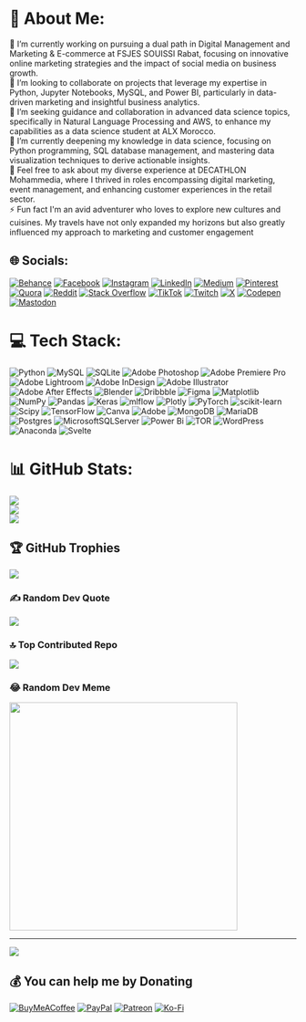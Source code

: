 # 💫 About Me:
🔭 I’m currently working on pursuing a dual path in Digital Management and Marketing & E-commerce at FSJES SOUISSI Rabat, focusing on innovative online marketing strategies and the impact of social media on business growth.<br>👯 I’m looking to collaborate on projects that leverage my expertise in Python, Jupyter Notebooks, MySQL, and Power BI, particularly in data-driven marketing and insightful business analytics.<br>🤝 I’m seeking guidance and collaboration in advanced data science topics, specifically in Natural Language Processing and AWS, to enhance my capabilities as a data science student at ALX Morocco.<br>🌱 I’m currently deepening my knowledge in data science, focusing on Python programming, SQL database management, and mastering data visualization techniques to derive actionable insights.<br>💬 Feel free to ask about my diverse experience at DECATHLON Mohammedia, where I thrived in roles encompassing digital marketing, event management, and enhancing customer experiences in the retail sector.<br>⚡ Fun fact I'm an avid adventurer who loves to explore new cultures and cuisines. My travels have not only expanded my horizons but also greatly influenced my approach to marketing and customer engagement


## 🌐 Socials:
[![Behance](https://img.shields.io/badge/Behance-1769ff?logo=behance&logoColor=white)](https://behance.net/ismailrhoulam) [![Facebook](https://img.shields.io/badge/Facebook-%231877F2.svg?logo=Facebook&logoColor=white)](https://facebook.com/ismail.rhoulam) [![Instagram](https://img.shields.io/badge/Instagram-%23E4405F.svg?logo=Instagram&logoColor=white)](https://instagram.com/ismail.rhoulam) [![LinkedIn](https://img.shields.io/badge/LinkedIn-%230077B5.svg?logo=linkedin&logoColor=white)](https://linkedin.com/in/ismail-rhoulam) [![Medium](https://img.shields.io/badge/Medium-12100E?logo=medium&logoColor=white)](https://medium.com/@@rhoulamismail) [![Pinterest](https://img.shields.io/badge/Pinterest-%23E60023.svg?logo=Pinterest&logoColor=white)](https://pinterest.com/rhoulamismail) [![Quora](https://img.shields.io/badge/Quora-%23B92B27.svg?logo=Quora&logoColor=white)](https://quora.com/profile/Ismail-Rhoulam-1) [![Reddit](https://img.shields.io/badge/Reddit-%23FF4500.svg?logo=Reddit&logoColor=white)](https://reddit.com/user/ismail-rhoulam) [![Stack Overflow](https://img.shields.io/badge/-Stackoverflow-FE7A16?logo=stack-overflow&logoColor=white)](https://stackoverflow.com/users/23345115) [![TikTok](https://img.shields.io/badge/TikTok-%23000000.svg?logo=TikTok&logoColor=white)](https://tiktok.com/@ismail_rhoulam) [![Twitch](https://img.shields.io/badge/Twitch-%239146FF.svg?logo=Twitch&logoColor=white)](https://twitch.tv/Ismail_Rhoulam) [![X](https://img.shields.io/badge/X-black.svg?logo=X&logoColor=white)](https://x.com/@rhoulam_ismail) [![Codepen](https://img.shields.io/badge/Codepen-000000?style=for-the-badge&logo=codepen&logoColor=white)](https://codepen.io/@ismail-rhoulam) [![Mastodon](https://img.shields.io/badge/-MASTODON-%232B90D9?style=for-the-badge&logo=mastodon&logoColor=white)](https://mastodon.social/@ismail_rhoulam) 

# 💻 Tech Stack:
![Python](https://img.shields.io/badge/python-3670A0?style=flat&logo=python&logoColor=ffdd54) ![MySQL](https://img.shields.io/badge/mysql-%2300000f.svg?style=flat&logo=mysql&logoColor=white) ![SQLite](https://img.shields.io/badge/sqlite-%2307405e.svg?style=flat&logo=sqlite&logoColor=white) ![Adobe Photoshop](https://img.shields.io/badge/adobe%20photoshop-%2331A8FF.svg?style=flat&logo=adobe%20photoshop&logoColor=white) ![Adobe Premiere Pro](https://img.shields.io/badge/Adobe%20Premiere%20Pro-9999FF.svg?style=flat&logo=Adobe%20Premiere%20Pro&logoColor=white) ![Adobe Lightroom](https://img.shields.io/badge/Adobe%20Lightroom-31A8FF.svg?style=flat&logo=Adobe%20Lightroom&logoColor=white) ![Adobe InDesign](https://img.shields.io/badge/Adobe%20InDesign-49021F?style=flat&logo=adobeindesign&logoColor=FF3366) ![Adobe Illustrator](https://img.shields.io/badge/adobe%20illustrator-%23FF9A00.svg?style=flat&logo=adobe%20illustrator&logoColor=white) ![Adobe After Effects](https://img.shields.io/badge/Adobe%20After%20Effects-9999FF.svg?style=flat&logo=Adobe%20After%20Effects&logoColor=white) ![Blender](https://img.shields.io/badge/blender-%23F5792A.svg?style=flat&logo=blender&logoColor=white) ![Dribbble](https://img.shields.io/badge/Dribbble-EA4C89?style=flat&logo=dribbble&logoColor=white) ![Figma](https://img.shields.io/badge/figma-%23F24E1E.svg?style=flat&logo=figma&logoColor=white) ![Matplotlib](https://img.shields.io/badge/Matplotlib-%23ffffff.svg?style=flat&logo=Matplotlib&logoColor=black) ![NumPy](https://img.shields.io/badge/numpy-%23013243.svg?style=flat&logo=numpy&logoColor=white) ![Pandas](https://img.shields.io/badge/pandas-%23150458.svg?style=flat&logo=pandas&logoColor=white) ![Keras](https://img.shields.io/badge/Keras-%23D00000.svg?style=flat&logo=Keras&logoColor=white) ![mlflow](https://img.shields.io/badge/mlflow-%23d9ead3.svg?style=flat&logo=numpy&logoColor=blue) ![Plotly](https://img.shields.io/badge/Plotly-%233F4F75.svg?style=flat&logo=plotly&logoColor=white) ![PyTorch](https://img.shields.io/badge/PyTorch-%23EE4C2C.svg?style=flat&logo=PyTorch&logoColor=white) ![scikit-learn](https://img.shields.io/badge/scikit--learn-%23F7931E.svg?style=flat&logo=scikit-learn&logoColor=white) ![Scipy](https://img.shields.io/badge/SciPy-%230C55A5.svg?style=flat&logo=scipy&logoColor=%white) ![TensorFlow](https://img.shields.io/badge/TensorFlow-%23FF6F00.svg?style=flat&logo=TensorFlow&logoColor=white) ![Canva](https://img.shields.io/badge/Canva-%2300C4CC.svg?style=flat&logo=Canva&logoColor=white) ![Adobe](https://img.shields.io/badge/adobe-%23FF0000.svg?style=flat&logo=adobe&logoColor=white) ![MongoDB](https://img.shields.io/badge/MongoDB-%234ea94b.svg?style=flat&logo=mongodb&logoColor=white) ![MariaDB](https://img.shields.io/badge/MariaDB-003545?style=flat&logo=mariadb&logoColor=white) ![Postgres](https://img.shields.io/badge/postgres-%23316192.svg?style=flat&logo=postgresql&logoColor=white) ![MicrosoftSQLServer](https://img.shields.io/badge/Microsoft%20SQL%20Server-CC2927?style=flat&logo=microsoft%20sql%20server&logoColor=white) ![Power Bi](https://img.shields.io/badge/power_bi-F2C811?style=flat&logo=powerbi&logoColor=black) ![TOR](https://img.shields.io/badge/tor-%237E4798.svg?style=flat&logo=tor-project&logoColor=white) ![WordPress](https://img.shields.io/badge/WordPress-%23117AC9.svg?style=flat&logo=WordPress&logoColor=white) ![Anaconda](https://img.shields.io/badge/Anaconda-%2344A833.svg?style=flat&logo=anaconda&logoColor=white) ![Svelte](https://img.shields.io/badge/svelte-%23f1413d.svg?style=flat&logo=svelte&logoColor=white)
# 📊 GitHub Stats:
![](https://github-readme-stats.vercel.app/api?username=Ismail-Rhoulam&theme=algolia&hide_border=false&include_all_commits=true&count_private=true)<br/>
![](https://github-readme-streak-stats.herokuapp.com/?user=Ismail-Rhoulam&theme=algolia&hide_border=false)<br/>
![](https://github-readme-stats.vercel.app/api/top-langs/?username=Ismail-Rhoulam&theme=algolia&hide_border=false&include_all_commits=true&count_private=true&layout=compact)

## 🏆 GitHub Trophies
![](https://github-profile-trophy.vercel.app/?username=Ismail-Rhoulam&theme=algolia&no-frame=true&no-bg=true&margin-w=4)

### ✍️ Random Dev Quote
![](https://quotes-github-readme.vercel.app/api?type=horizontal&theme=tokyonight)

### 🔝 Top Contributed Repo
![](https://github-contributor-stats.vercel.app/api?username=Ismail-Rhoulam&limit=5&theme=algolia&combine_all_yearly_contributions=true)

### 😂 Random Dev Meme
<img src='https://randommeme-five.vercel.app/' style="height: 400px;"/>

---
[![](https://visitcount.itsvg.in/api?id=Ismail-Rhoulam&icon=0&color=0)](https://visitcount.itsvg.in)

  ## 💰 You can help me by Donating
  [![BuyMeACoffee](https://img.shields.io/badge/Buy%20Me%20a%20Coffee-ffdd00?style=for-the-badge&logo=buy-me-a-coffee&logoColor=black)](https://buymeacoffee.com/ismail.rhoulam) [![PayPal](https://img.shields.io/badge/PayPal-00457C?style=for-the-badge&logo=paypal&logoColor=white)](https://paypal.me/IsmailRHOULAM) [![Patreon](https://img.shields.io/badge/Patreon-F96854?style=for-the-badge&logo=patreon&logoColor=white)](https://patreon.com/IsmailRHOULAM) [![Ko-Fi](https://img.shields.io/badge/Ko--fi-F16061?style=for-the-badge&logo=ko-fi&logoColor=white)](https://ko-fi.com/IsmailRHOULAM) 

  
<!-- Proudly created with GPRM ( https://gprm.itsvg.in ) -->

